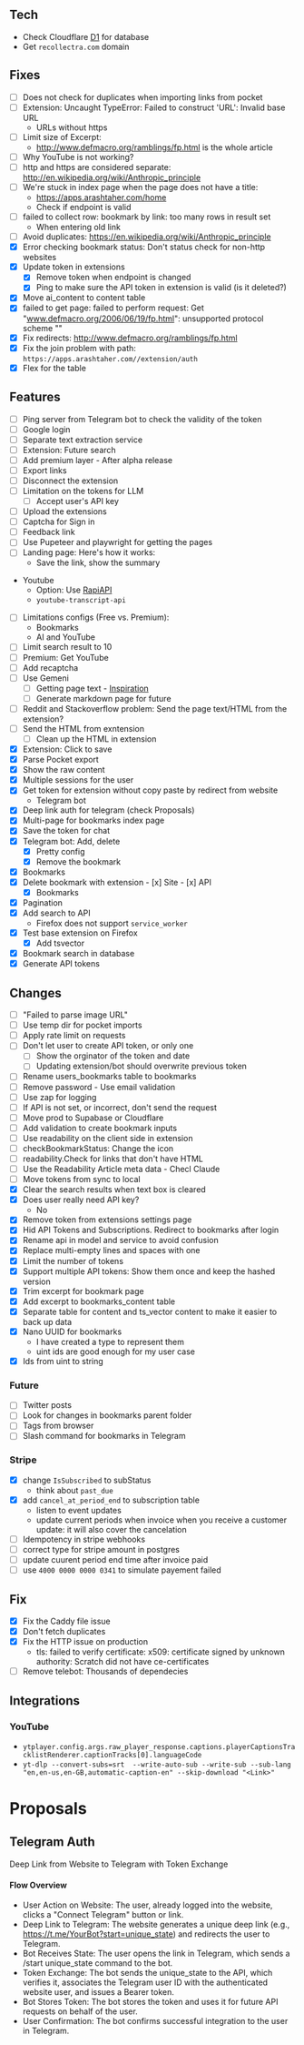 ## Tech
- Check Cloudflare [D1](https://developers.cloudflare.com/d1/) for database
- Get `recollectra.com` domain

## Fixes
- [ ] Does not check for duplicates when importing links from pocket
- [ ] Extension: Uncaught TypeError: Failed to construct 'URL': Invalid base URL
    - URLs without https
- [ ] Limit size of Excerpt:
    - http://www.defmacro.org/ramblings/fp.html is the whole article
- [ ] Why YouTube is not working?
- [ ] http and https are considered separate: http://en.wikipedia.org/wiki/Anthropic_principle
- [ ] We're stuck in index page when the page does not have a title:
    -  https://apps.arashtaher.com/home 
    - Check if endpoint is valid
- [ ] failed to collect row: bookmark by link: too many rows in result set
    - When entering old link
- [ ] Avoid duplicates: https://en.wikipedia.org/wiki/Anthropic_principle
- [x] Error checking bookmark status: Don't status check for non-http websites
- [x] Update token in extensions
    - [x] Remove token when endpoint is changed
    - [x] Ping to make sure the API token in extension is valid (is it deleted?)
- [x] Move ai_content to content table
- [x] failed to get page: failed to perform request: Get "www.defmacro.org/2006/06/19/fp.html": unsupported protocol scheme ""
- [x] Fix redirects: http://www.defmacro.org/ramblings/fp.html
- [x] Fix the join problem with path: `https://apps.arashtaher.com//extension/auth`
- [x] Flex for the table

## Features
- [ ] Ping server from Telegram bot to check the validity of the token
- [ ] Google login
- [ ] Separate text extraction service
- [ ] Extension: Future search
- [ ] Add premium layer - After alpha release
- [ ] Export links
- [ ] Disconnect the extension
- [ ] Limitation on the tokens for LLM
    - [ ] Accept user's API key
- [ ] Upload the extensions
- [ ] Captcha for Sign in
- [ ] Feedback link
- [ ] Use Pupeteer and playwright for getting the pages
- [ ] Landing page: Here's how it works:
    - Save the link, show the summary
- Youtube
    - Option: Use [RapiAPI](https://rapidapi.com/solid-api-solid-api-default/api/youtube-transcript3/pricing)
    - `youtube-transcript-api`
- [ ] Limitations configs (Free vs. Premium):
    - Bookmarks
    - AI and YouTube
- [ ] Limit search result to 10
- [ ] Premium: Get YouTube
- [ ] Add recaptcha
- [ ] Use Gemeni
    - [ ] Getting page text - [Inspiration](https://simedw.com/2025/06/23/introducing-spegel/)
    - [ ] Generate markdown page for future
- [ ] Reddit and Stackoverflow problem: Send the page text/HTML from the extension?
- [ ] Send the HTML from exntension
    - [ ] Clean up the HTML in extension
- [x] Extension: Click to save
- [x] Parse Pocket export
- [x] Show the raw content
- [x] Multiple sessions for the user
- [x] Get token for extension without copy paste by redirect from website
    - Telegram bot
- [x] Deep link auth for telegram (check Proposals)
- [x] Multi-page for bookmarks index page
- [x] Save the token for chat
- [x] Telegram bot: Add, delete
    - [x] Pretty config
    - [x] Remove the bookmark
- [x] Bookmarks
- [x] Delete bookmark with extension
        - [x] Site
        - [x] API
    - [x] Bookmarks
- [x] Pagination
- [x] Add search to API
    - Firefox does not support `service_worker`
- [x] Test base extension on Firefox
    - [x] Add tsvector
- [x] Bookmark search in database
- [x] Generate API  tokens

## Changes
- [ ] "Failed to parse image URL"
- [ ] Use temp dir for pocket imports
- [ ] Apply rate limit on requests
- [ ] Don't let user to create API token, or only one
    - [ ] Show the orginator of the token and date
    - [ ] Updating extension/bot should overwrite previous token
- [ ] Rename users_bookmarks table to bookmarks
- [ ] Remove password - Use email validation
- [ ] Use zap for logging
- [ ] If API is not set, or incorrect, don't send the request
- [ ] Move prod to Supabase or Cloudflare
- [ ] Add validation to create bookmark inputs
- [ ] Use readability on the client side in extension
- [ ] checkBookmarkStatus: Change the icon
- [ ] readability.Check for links that don't have HTML
- [ ] Use the Readability Article meta data - Checl Claude
- [ ] Move tokens from sync to local
- [x] Clear the search results when text box is cleared
- [x] Does user really need API key?
    - No
- [x] Remove token from extensions settings page
- [x] Hid API Tokens and Subscriptions. Redirect to bookmarks after login
- [x] Rename api in model and service to avoid confusion
- [x] Replace multi-empty lines and spaces with one
- [x] Limit the number of tokens
- [x] Support multiple API tokens: Show them once and keep the hashed version
- [x] Trim excerpt for bookmark page
- [x] Add excerpt to bookmarks_content table
- [x] Separate table for content and ts_vector content to make it easier to back up data
- [x] Nano UUID for bookmarks
    - I have created a type to represent them
    - uint ids are good enough for my user case
- [x] Ids from uint to string

### Future
- [ ] Twitter posts
- [ ] Look for changes in bookmarks parent folder
- [ ] Tags from browser
- [ ] Slash command for bookmarks in Telegram

### Stripe
- [x] change `IsSubscribed` to subStatus
    - think about `past_due`
- [x] add `cancel_at_period_end` to subscription table
    - listen to event updates
    - update current periods when invoice when you receive a customer update: it will also cover the cancelation
- [ ] Idempotency in stripe webhooks
- [ ] correct type for stripe amount in postgres
- [ ] update cuurent period end time after invoice paid
- [ ] use `4000 0000 0000 0341` to simulate payement failed

## Fix
- [x] Fix the Caddy file issue
- [x] Don't fetch duplicates
- [x] Fix the HTTP issue on production 
    - tls: failed to verify certificate: x509: certificate signed by unknown authority: Scratch did not have ce-certificates
- [ ] Remove telebot: Thousands of dependecies

## Integrations

### YouTube
- `ytplayer.config.args.raw_player_response.captions.playerCaptionsTracklistRenderer.captionTracks[0].languageCode`
- `yt-dlp --convert-subs=srt  --write-auto-sub --write-sub --sub-lang "en,en-us,en-GB,automatic-caption-en" --skip-download "<Link>"`

# Proposals

## Telegram Auth

Deep Link from Website to Telegram with Token Exchange

#### Flow Overview
- User Action on Website: The user, already logged into the website, clicks a "Connect Telegram" button or link.
- Deep Link to Telegram: The website generates a unique deep link (e.g., https://t.me/YourBot?start=unique_state) and redirects the user to Telegram.
- Bot Receives State: The user opens the link in Telegram, which sends a /start unique_state command to the bot.
- Token Exchange: The bot sends the unique_state to the API, which verifies it, associates the Telegram user ID with the authenticated website user, and issues a Bearer token.
- Bot Stores Token: The bot stores the token and uses it for future API requests on behalf of the user.
- User Confirmation: The bot confirms successful integration to the user in Telegram.
